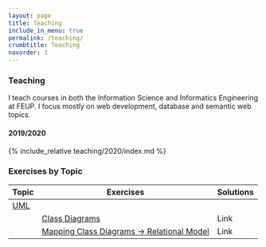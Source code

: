 ```yaml
---
layout: page
title: Teaching
include_in_menu: true
permalink: /teaching/
crumbtitle: Teaching
navorder: 1
---
```


### Teaching

I teach courses in both the Information Science and Informatics Engineering at FEUP. I focus mostly on web development,
database and semantic web topics.

#### 2019/2020

{% include_relative teaching/2020/index.md %}



### Exercises by Topic



| **Topic**  | Exercises                                                    | Solutions |
| ---------- | ------------------------------------------------------------ | --------- |
| <u>UML</u> |                                                              |           |
|            | [Class Diagrams](/teaching/exercises/uml/class/)             | Link      |
|            | [Mapping Class Diagrams &rarr; Relational Model](/teaching/exercises/uml/conversion_to_relational/) | Link      |



<!--

This is the base Jekyll theme. You can find out more info about customizing your Jekyll theme, as well as basic Jekyll usage documentation at [jekyllrb.com](https://jekyllrb.com/)

You can find the source code for Minima at GitHub:
[jekyll][jekyll-organization] /
[minima](https://github.com/jekyll/minima)

You can find the source code for Jekyll at GitHub:
[jekyll][jekyll-organization] /
[jekyll](https://github.com/jekyll/jekyll)


[jekyll-organization]: https://github.com/jekyll

-->
